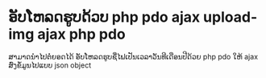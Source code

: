 # ອັບໂຫລດຮູບດ້ວບ php pdo ajax upload-img ajax php pdo
 ສາມາດນຳໄປຕໍ່ຍອດໄດ້ ອັບໂຫລດຮູບຊື່ໄຟເປັນເວລາວັນທີເດືອນປີດ້ວຍ php pdo ໃຫ້ ajax ສົ່ງຂໍ້ມູນໄປແບບ json  object  
